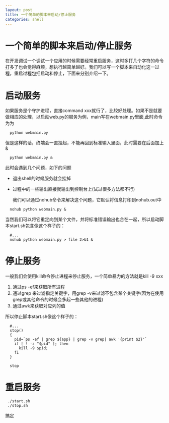 ```yaml
---
layout: post
title: 一个简单的脚本来启动/停止服务
categories: shell
---
```


一个简单的脚本来启动/停止服务
=====================
  
  在开发调试一个调试一个应用的时候需要经常重启服务，这时多打几个字符的命令打多了也会觉得麻烦，想执行越简单越好。我们可以写一个脚本来自动化这一过程，重启过程包括启动和停止，下面来分别介绍一下。
  
# 启动服务
  
  如果服务是个守护进程，直接command xxx就行了，比较好处理。如果不是就要做相应的处理，以启动web.py的服务为例，main写在webmain.py里面,此时命令为为
  

```shell  
  python webmain.py
``` 
  
  但是这样的话，终端会一直挂起，不能再回到标准输入里面，此时需要在后面加上 &
  
```shell  
  python webmain.py &
``` 

 此时会遇到几个问题，如下的问题
 
* 退出shell的时候服务就会挂掉
* 过程中的一些输出直接就输出到控制台上(试过很多方法都不行) 
  
  我们可以通过nohub命令来解决这个问题，它默认将信息打印到nohub.out中

```shell  
  nohub python webmain.py &
``` 
 
  当然我们可以将它重定向到某个文件，并将标准错误输出也合在一起，所以启动脚本start.sh包含像这个样子的：
  
```shell  
  #...
  nohub python webmain.py > file 2>&1 &
``` 

# 停止服务
  一般我们会使用kill命令停止进程来停止服务，一个简单暴力的方法就是kill -9 xxx
  
1. 通过ps -ef来获取所有进程
2. 通过grep 来过滤指定关键字，用grep -v来过滤不包含某个关键字(因为在使用grep或其他命令的时候会多起一些其他的进程)
3. 通过awk来获取对应列的值
  
  所以停止脚本start.sh像这个样子的：
  
```shell  
  #...
  stop()
  {
    pid=`ps -ef | grep ${app} | grep -v grep| awk '{print $2}'`
    if [ ! -z "$pid" ]; then
      kill -9 $pid;
    fi
  }
  
  stop
```

# 重启服务
 
```shell  
 ./start.sh
 ./stop.sh
```

搞定